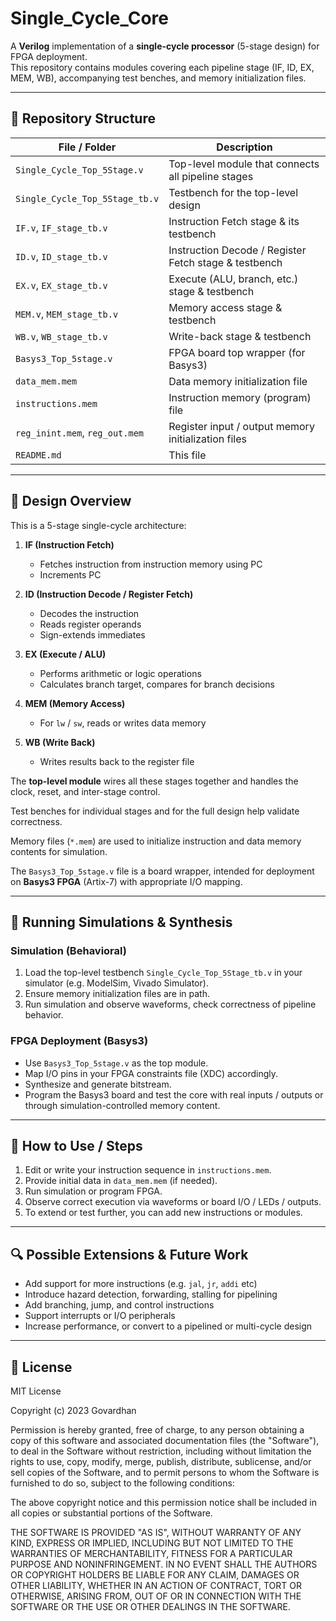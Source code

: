 # Single_Cycle_Core

A **Verilog** implementation of a **single-cycle processor** (5-stage design) for FPGA deployment.  
This repository contains modules covering each pipeline stage (IF, ID, EX, MEM, WB), accompanying test benches, and memory initialization files.

---

## 📁 Repository Structure

| File / Folder | Description |
|---|---|
| `Single_Cycle_Top_5Stage.v` | Top-level module that connects all pipeline stages |
| `Single_Cycle_Top_5Stage_tb.v` | Testbench for the top-level design |
| `IF.v`, `IF_stage_tb.v` | Instruction Fetch stage & its testbench |
| `ID.v`, `ID_stage_tb.v` | Instruction Decode / Register Fetch stage & testbench |
| `EX.v`, `EX_stage_tb.v` | Execute (ALU, branch, etc.) stage & testbench |
| `MEM.v`, `MEM_stage_tb.v` | Memory access stage & testbench |
| `WB.v`, `WB_stage_tb.v` | Write-back stage & testbench |
| `Basys3_Top_5stage.v` | FPGA board top wrapper (for Basys3) |
| `data_mem.mem` | Data memory initialization file |
| `instructions.mem` | Instruction memory (program) file |
| `reg_inint.mem`, `reg_out.mem` | Register input / output memory initialization files |
| `README.md` | This file |

---

## 🧠 Design Overview

This is a 5-stage single-cycle architecture:

1. **IF (Instruction Fetch)**  
   - Fetches instruction from instruction memory using PC  
   - Increments PC  

2. **ID (Instruction Decode / Register Fetch)**  
   - Decodes the instruction  
   - Reads register operands  
   - Sign-extends immediates  

3. **EX (Execute / ALU)**  
   - Performs arithmetic or logic operations  
   - Calculates branch target, compares for branch decisions  

4. **MEM (Memory Access)**  
   - For `lw` / `sw`, reads or writes data memory  

5. **WB (Write Back)**  
   - Writes results back to the register file  

The **top-level module** wires all these stages together and handles the clock, reset, and inter-stage control.

Test benches for individual stages and for the full design help validate correctness.

Memory files (`*.mem`) are used to initialize instruction and data memory contents for simulation.

The `Basys3_Top_5stage.v` file is a board wrapper, intended for deployment on **Basys3 FPGA** (Artix-7) with appropriate I/O mapping.

---

## 🧪 Running Simulations & Synthesis

### Simulation (Behavioral)

1. Load the top-level testbench `Single_Cycle_Top_5Stage_tb.v` in your simulator (e.g. ModelSim, Vivado Simulator).
2. Ensure memory initialization files are in path.
3. Run simulation and observe waveforms, check correctness of pipeline behavior.

### FPGA Deployment (Basys3)

- Use `Basys3_Top_5stage.v` as the top module.
- Map I/O pins in your FPGA constraints file (XDC) accordingly.
- Synthesize and generate bitstream.
- Program the Basys3 board and test the core with real inputs / outputs or through simulation-controlled memory content.

---

## 🚀 How to Use / Steps

1. Edit or write your instruction sequence in `instructions.mem`.
2. Provide initial data in `data_mem.mem` (if needed).
3. Run simulation or program FPGA.
4. Observe correct execution via waveforms or board I/O / LEDs / outputs.
5. To extend or test further, you can add new instructions or modules.

---

## 🔍 Possible Extensions & Future Work

- Add support for more instructions (e.g. `jal`, `jr`, `addi` etc)
- Introduce hazard detection, forwarding, stalling for pipelining
- Add branching, jump, and control instructions
- Support interrupts or I/O peripherals
- Increase performance, or convert to a pipelined or multi-cycle design

---

## 📄 License

MIT License  

Copyright (c) 2023 Govardhan  

Permission is hereby granted, free of charge, to any person obtaining a copy of this software and associated documentation files (the "Software"), to deal in the Software without restriction, including without limitation the rights to use, copy, modify, merge, publish, distribute, sublicense, and/or sell copies of the Software, and to permit persons to whom the Software is furnished to do so, subject to the following conditions:  

The above copyright notice and this permission notice shall be included in all copies or substantial portions of the Software.  

THE SOFTWARE IS PROVIDED "AS IS", WITHOUT WARRANTY OF ANY KIND, EXPRESS OR IMPLIED, INCLUDING BUT NOT LIMITED TO THE WARRANTIES OF MERCHANTABILITY, FITNESS FOR A PARTICULAR PURPOSE AND NONINFRINGEMENT. IN NO EVENT SHALL THE AUTHORS OR COPYRIGHT HOLDERS BE LIABLE FOR ANY CLAIM, DAMAGES OR OTHER LIABILITY, WHETHER IN AN ACTION OF CONTRACT, TORT OR OTHERWISE, ARISING FROM, OUT OF OR IN CONNECTION WITH THE SOFTWARE OR THE USE OR OTHER DEALINGS IN THE SOFTWARE.

